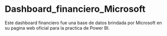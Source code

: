 # Dashboard_financiero_Microsoft
Este dashboard financiero fue una base de datos brindada por Microsoft en su pagina web oficial para la practica de Power BI. 
